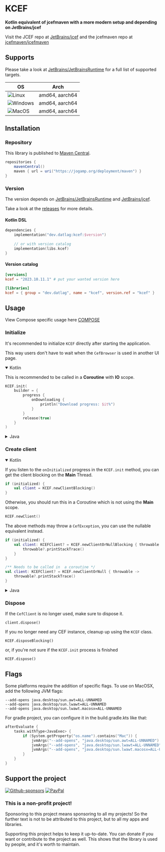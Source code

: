 # KCEF

**Kotlin equivalent of jcefmaven with a more modern setup and depending on JetBrains/jcef**

Visit the JCEF repo at [JetBrains/jcef](https://github.com/JetBrains/jcef) and the jcefmaven repo at [jcefmaven/jcefmaven](https://github.com/jcefmaven/jcefmaven/)

## Supports

Please take a look at [JetBrains/JetBrainsRuntime](https://github.com/JetBrains/JetBrainsRuntime/releases) for a full list of supported targets.

| OS | Arch |
|----|------|
|![Linux](https://cdn.simpleicons.org/linux/000/fff)    | amd64, aarch64 |
|![Windows](https://cdn.simpleicons.org/windows/000/fff)| amd64, aarch64 |
|![MacOS](https://cdn.simpleicons.org/macos/000/fff)    | amd64, aarch64 |

## Installation

### Repository

This library is published to [Maven Central](https://mvnrepository.com/artifact/dev.datlag/kcef).

```gradle
repositories {
    mavenCentral()
    maven { url = uri("https://jogamp.org/deployment/maven") }
}
```

### Version

The version depends on [JetBrains/JetBrainsRuntime](https://github.com/JetBrains/JetBrainsRuntime/releases) and [JetBrains/jcef](https://github.com/JetBrains/jcef).

Take a look at the [releases](https://github.com/DATL4G/KCEF/releases) for more details.

#### Kotlin DSL

```kotlin
dependencies {
    implementation("dev.datlag:kcef:$version")
    
    // or with version catalog
    implementation(libs.kcef)
}
```

#### Version catalog

```toml
[versions]
kcef = "2023.10.11.1" # put your wanted version here

[libraries]
kcef = { group = "dev.datlag", name = "kcef", version.ref = "kcef" }
```

## Usage

View Compose specific usage here [COMPOSE](COMPOSE.md)

### Initialize

It's recommended to initialize `KCEF` directly after starting the application.

This way users don't have to wait when the `CefBrowser` is used in another UI page.

<details open>
<summary>Kotlin</summary>

This is recommended to be called in a **Coroutine** with **IO** scope.

```kotlin
KCEF.init(
    builder = {
        progress {
            onDownloading {
                println("Download progress: $it%")
            }
        }
        release(true)
    }
)
```

</details>

<details>
<summary>Java</summary>

This is recommended to be called in a **IO** Thread.

```java
KCEF.initBlocking(
    new KCEFBuilder().progress(
        new KCEFBuilder.InitProgress.Builder().onDownloading(progress -> {
            System.out.println("Download progress: " + progress + "%");
        }).build()
    ).release(true),
    throwable -> {
        if (throwable != null) {
            throwable.printStackTrace();
        }
    },
    () -> {
        System.out.println("Restart required");
    }
);
```

</details>

### Create client

<details open>
<summary>Kotlin</summary>

If you listen to the `onInitialized` progress in the `KCEF.init` method, you can get the client blocking on the **Main** Thread.

```kotlin
if (initialized) {
    val client = KCEF.newClientBlocking()
}
```

Otherwise, you should run this in a Coroutine which is not using the **Main** scope.

```kotlin
KCEF.newClient()
```

The above methods may throw a `CefException`, you can use the nullable equivalent instead.

```kotlin
if (initialized) {
    val client: KCEFClient? = KCEF.newClientOrNullBlocking { throwable ->
        throwable?.printStackTrace()
    }
}
```

```kotlin
/** Needs to be called in  a coroutine */
val client: KCEFClient? = KCEF.newClientOrNull { throwable ->
    throwable?.printStackTrace()
}
```

</details>

<details>
<summary>Java</summary>

If you listen to the `onInitialized` progress in the `KCEF.init` method, you can get the client blocking on the **Main** Thread.

```java
if (initialized) {
    KCEFClient client = KCEF.newClientBlocking();
}
```

Otherwise, you should run this in a new Thread.

```java
/** Run in a new Thread */
KCEFClient client = KCEF.newClientBlocking();
```

The above methods may throw a `CefException`, you can use the nullable equivalent instead.

```java
if (initialized) {
    KCEFClient client = KCEF.newClientOrNullBlocking(throwable -> {
        if (throwable != null) {
            throwable.printStackTrace()
        }
    });
}
```

```java
/** Should be called in a new Thread */
KCEFClient client = KCEF.newClientOrNullBlocking(throwable -> {
    if (throwable != null) {
        throwable.printStackTrace()
    }
});
```

</details>

### Dispose

If the `CefClient` is no longer used, make sure to dispose it.

`client.dispose()`

If you no longer need any CEF instance, cleanup up using the `KCEF` class.

`KCEF.disposeBlocking()`

or, if you're not sure if the `KCEF.init` process is finished

`KCEF.dispose()`

## Flags

Some platforms require the addition of specific flags. To use on MacOSX, add the following JVM flags:

```
--add-opens java.desktop/sun.awt=ALL-UNNAMED
--add-opens java.desktop/sun.lwawt=ALL-UNNAMED
--add-opens java.desktop/sun.lwawt.macosx=ALL-UNNAMED
```

For gradle project, you can configure it in the build.gradle.kts like that:

```kotlin
afterEvaluate {
    tasks.withType<JavaExec> {
        if (System.getProperty("os.name").contains("Mac")) {
            jvmArgs("--add-opens", "java.desktop/sun.awt=ALL-UNNAMED")
            jvmArgs("--add-opens", "java.desktop/sun.lwawt=ALL-UNNAMED")
            jvmArgs("--add-opens", "java.desktop/sun.lwawt.macosx=ALL-UNNAMED")
        }
    }
}
```

## Support the project

[![Github-sponsors](https://img.shields.io/badge/sponsor-30363D?style=for-the-badge&logo=GitHub-Sponsors&logoColor=#EA4AAA)](https://github.com/sponsors/DATL4G)
[![PayPal](https://img.shields.io/badge/PayPal-00457C?style=for-the-badge&logo=paypal&logoColor=white)](https://paypal.me/datlag)

### This is a non-profit project!

Sponsoring to this project means sponsoring to all my projects!
So the further text is not to be attributed to this project, but to all my apps and libraries.

Supporting this project helps to keep it up-to-date. You can donate if you want or contribute to the project as well.
This shows that the library is used by people, and it's worth to maintain.
